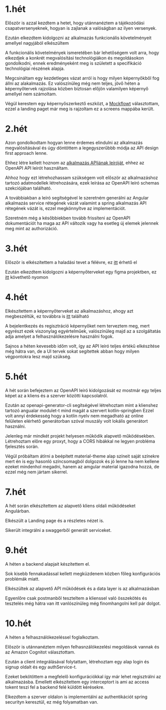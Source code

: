 # 1.hét
Először is azzal kezdtem a hetet, hogy utánnanéztem a tájékozódási csapatversenyeknek,
hogyan is zajlanak a valóságban az ilyen versenyek.

Ezután elkezdtem kidolgozni az alkalmazás funkcionális követelményeit amellyel nagyjából elkészültem

A funkcionális követelmények ismeretében bár lehetőségem volt arra, hogy elkezdjek a konkrét megvalósítási technológiákon és megoldásokon gondolkodni,
ennek eredményeként meg is született a specifikáció technológiai részének alapja.

Megcsináltam egy kezdetleges vázat arról is hogy milyen képernyőkből fog állni az alakalmazás. 
Ez valószínüleg még nem teljes, jövő héten a képernyőtervek rajzolása közben biztosan előjön valamilyen képernyő amellyel nem számoltam.

Végül kerestem egy képernyőszerkeztő eszközt, a [Mockflowt](https://www.mockflow.com/) választottam,
ezzel a landing paget már meg is rajzoltam ez a screens mappába került.


# 2.hét
Azon gondolkodtam hogyan lenne érdemes elindulni az alkalmazás megvalósításával és úgy döntöttem a legegyszerűbbb módja az API design first approach lenne.

Ehhez létre kellett hoznom az [alkalmazás APIjának leíróját](https://github.com/Tibi3k/Orientation-team-competition/tree/dev/docs/datamodels/openAPI.yaml), ehhez az OpenAPI API leírót használtam.

Ahhoz hogy ezt létrehozhassam szükségem volt először az alkalmazáshoz tartozó adatmodellek létrehozására, ezek leírása az OpenAPI leíró schemas szekciójában található.

A továbbiakban a leíró segítségével le szeretném generálni az Angular alkalmazás service rétegének vázát valamint a spring alkalmazás API rétegének vázát is, ezzel megkönnyítve az implementációt.

Szeretném még a későbbiekben tovább frissíteni az OpenAPI dokumentációt ha maga az API változik vagy ha esetleg új elemek jelennek meg mint az authorizáció.

# 3.hét
Először is elkészítettem a haladási tevet a félévre, ez [itt](https://docs.google.com/spreadsheets/d/1Lb5Jis3mx3fcaNGse7oVrjR6BBoOEuw7Z8uxoDg3Ve8/edit?usp=sharing) érhető el

Ezután elkezdtem kidolgozni a képernyőterveket egy figma projektben, ez [itt](https://www.figma.com/file/WoH698ejQnfcTMaumpJUYI/Untitled?node-id=0%3A1&t=nrwNWCSTjWmsbac0-1) követhető nyomon

# 4.hét

Elkészítettem a képernyőterveket az alkalmazáshoz, ahogy azt megbeszéltük, ez továbbra is [itt](https://www.figma.com/file/WoH698ejQnfcTMaumpJUYI/Untitled?node-id=0%3A1&t=nrwNWCSTjWmsbac0-1) található

A bejelentkezés és regisztráció képernyőket nem terveztem meg, mert egyrészt ezek viszonylag egyértelműek, valószínüleg majd az a szolgáltatás adja amelyet a felhasználókezelésre használni fogok.

Sajnos a héten kevesebb időm volt, így az API leíró teljes értékű elkészítése még hátra van, de a UI tervek sokat segítettek abban hogy milyen végpontokra lesz majd szükség.

# 5.hét

A hét során befejeztem az OpenAPI leíró kidolgozását ez mostmár egy teljes képet az a kliens és a szerver közötti kapcsolatról.

Ezután az openapi-generator-cli segítségével létrehoztam mint a klienshez tartozó angualar modulet-t mind magát a szervert kotlin-springben
Ezzel volt annyi érdekesség hogy a kotlin nyelv nem megadható az online felületen elérhető generátorban szóval muszály volt lokális generátort használni.

Jelenleg már mindkét projekt helyesen működik alapvető működésekben. Létrehoztam előre egy proxyt, hogy  a CORS hibákkal ne legyen probléma fjelesztés során.

Végül próbáltam átírni a beépített material-theme alap színeit saját színekre mert én is egy hasonló színcsomagból dolgozok és jó lenne ha nem kellene ezeket mindenhol megadni, hanem az amgular material igazodna hozzá, de ezzel még nem jártam sikerrel.

# 7.hét

A hét során elkészítettem az alapvető kliens oldali működéseket Angulárban.

Elkészült a Landing page és a részletes nézet is.

Sikerült integrálni a swaggerből generált serviceket.

# 9.hét

A héten a backend alapjait készítettem el.

Sok kisebb fennakadással kellett megküzdenem közben főleg konfigurációs problémák miatt.

Elkészültek az alapvető API működések és a data layer is az alkalmazásban

Egyenlőre csak postmanből teszteltem a klienssel való összekötés és tesztelés még hátra van itt vanlószínüleg még finomhangolni kell pár dolgot.


# 10.hét

A héten a felhasználókezeléssel foglalkoztam.

Először is utánnanéztem milyen felhasnzálókezelési megoldások vannak és az Amazon Cognitot választottam. 

Ezután a client integrálásával folytattam, létrehoztam egy alap login és signup oldalt és egy authService-t. 

Ezeket bekötöttem a megfelelő konfigurációkkal így már lehet regisztrálni az alkalmazásba. Emellett elkészítettem egy interceptort is ami az access tokent teszi fel a backend felé küldött kérésekre.

Elkezdtem a szerver oldalon is implementálni az authentikációt spring securityn keresztül, ez még folyamatban van.
